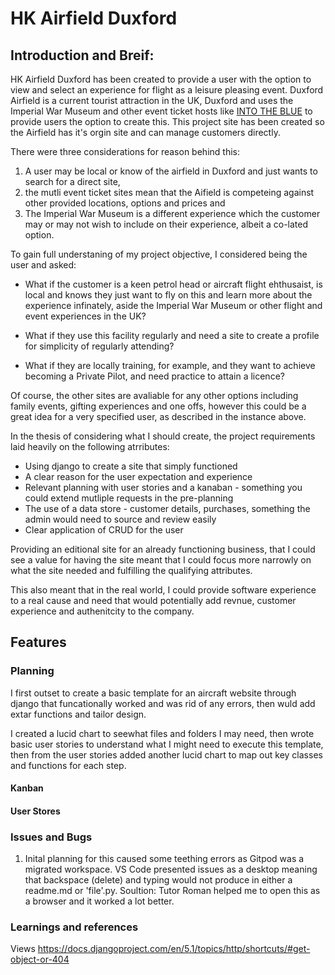 # HK Airfield Duxford

## Introduction and Breif:

HK Airfield Duxford has been created to provide a user with the option to view and select an experience for flight as a leisure pleasing event. Duxford Airfield is a current tourist attraction in the UK, Duxford and uses the Imperial War Museum and other event ticket hosts like [INTO THE BLUE](www.intotheblue.co.uk) to provide users the option to create this. 
This project site has been created so the Airfield has it's orgin site and can manage customers directly. 

There were three considerations for reason behind this: 

1) A user may be local or know of the airfield in Duxford and just wants to search for a direct site, 
2) the mutli event ticket sites mean that the Aifield is competeing against other provided locations, options and prices and 
3) The Imperial War Museum is a different experience which the customer may or may not wish to include on their experience, albeit a co-lated option.

To gain full understaning of my project objective, I considered being the user and asked:

- What if the customer is a keen petrol head or aircraft flight ehthusaist, is local and knows they just want to fly on this and learn more about the experience infinately, aside the Imperial War Museum or other flight and event experiences in the UK?

- What if they use this facility regularly and need a site to create a profile for simplicity of regularly attending?

- What if they are locally training, for example, and they want to achieve becoming a Private Pilot, and need practice to attain a licence?

Of course, the other sites are avaliable for any other options including family events, gifting experiences and one offs, however this could be a great idea for a very specified user, as described in the instance above. 

In the thesis of considering what I should create, the project requirements laid heavily on the following atrributes:

- Using django to create a site that simply functioned
- A clear reason for the user expectation and experience 
- Relevant planning with user stories and a kanaban - something you could extend mutliple requests in the pre-planning
- The use of a data store - customer details, purchases, something the admin would need to source and review easily
- Clear application of CRUD for the user

Providing an editional site for an already functioning business, that I could see a value for having the site meant that I could focus more narrowly on what the site needed and fulfilling the qualifying attributes.

This also meant that in the real world, I could provide software experience to a real cause and need that would potentially add revnue, customer experience and authenitcity to the company.

## Features

### Planning 

I first outset to create a basic template for an aircraft website through django that funcationally worked and was rid of any errors, then wuld add extar functions and tailor design. 

I created a lucid chart to seewhat files and folders I may need, then wrote basic user stories to understand what I might need to execute this template, then from the user stories added another lucid chart to map out key classes and functions for each step. 

#### Kanban 

#### User Stores 


### Issues and Bugs
1) Inital planning for this caused some teething errors as Gitpod was a migrated workspace. VS Code presented issues as a desktop meaning that backspace (delete) and typing would not produce in either a readme.md or 'file'.py. 
Soultion: Tutor Roman helped me to open this as a browser and it worked a lot better.

### Learnings and references
Views 
https://docs.djangoproject.com/en/5.1/topics/http/shortcuts/#get-object-or-404 